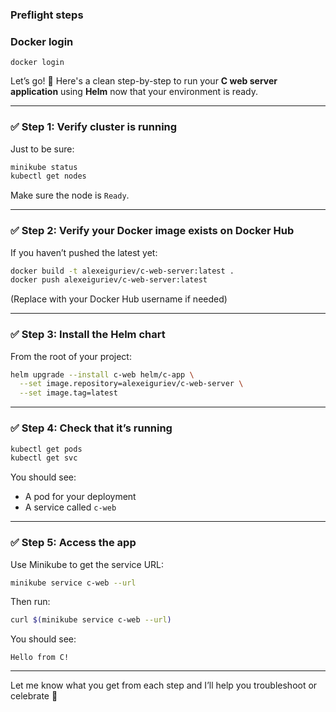 ### Preflight steps
### Docker login

```
docker login
```

Let’s go! 🚀 Here's a clean step-by-step to run your **C web server application** using **Helm** now that your environment is ready.

---

### ✅ Step 1: Verify cluster is running

Just to be sure:

```bash
minikube status
kubectl get nodes
```

Make sure the node is `Ready`.

---

### ✅ Step 2: Verify your Docker image exists on Docker Hub

If you haven’t pushed the latest yet:

```bash
docker build -t alexeiguriev/c-web-server:latest .
docker push alexeiguriev/c-web-server:latest
```

(Replace with your Docker Hub username if needed)

---

### ✅ Step 3: Install the Helm chart

From the root of your project:

```bash
helm upgrade --install c-web helm/c-app \
  --set image.repository=alexeiguriev/c-web-server \
  --set image.tag=latest
```

---

### ✅ Step 4: Check that it’s running

```bash
kubectl get pods
kubectl get svc
```

You should see:
- A pod for your deployment
- A service called `c-web`

---

### ✅ Step 5: Access the app

Use Minikube to get the service URL:

```bash
minikube service c-web --url
```

Then run:

```bash
curl $(minikube service c-web --url)
```

You should see:

```text
Hello from C!
```

---

Let me know what you get from each step and I’ll help you troubleshoot or celebrate 🥳